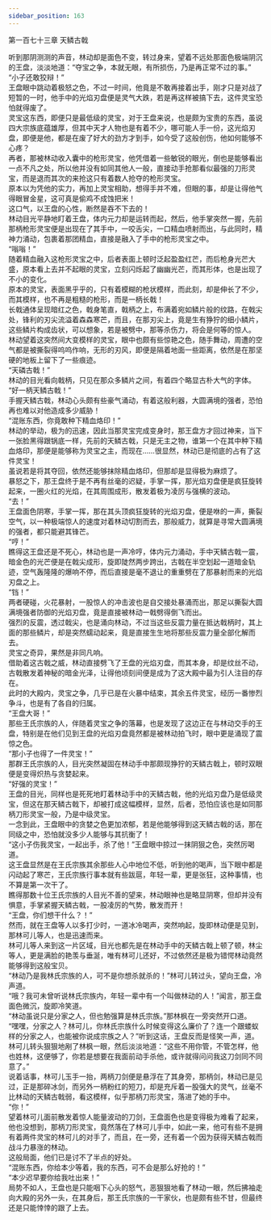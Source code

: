 ```yaml
---
sidebar_position: 163
---
```

 第一百七十三章 天鳞古戟


听到那阴测测的声音，林动却是面色不变，转过身来，望着不远处那面色极端阴沉的王盘，淡淡地道：“夺宝之争，本就无眼，有所损伤，乃是再正常不过的事。”  
“小子还敢狡辩！”  
王盘眼中跳动着极怒之色，不过一时间，他竟是不敢再接着出手，刚才只是对战了短暂的一时，他手中的光焰刃盘便是灵气大跌，若是再这样被搞下去，这件灵宝恐怕就得废了。  
灵宝这东西，即便只是最低级的灵宝，对于王盘来说，也是颇为宝贵的东西，虽说四大宗族底蕴雄厚，但其中天才人物也是有着不少，哪可能人手一份，这光焰刃盘，即便是他，都是在废了好大的劲方才到手，如今受了这般创伤，他如何能够不心疼？  
再者，那被林动收入囊中的枪形灵宝，他凭借着一些敏锐的眼光，倒也是能够看出一点不凡之处，所以他并没有如同其他人一般，直接动手抢那看似最强的刀形灵宝，而是退而其次的来抢这只有着数人抢夺的枪形灵宝。  
原本以为凭他的实力，再加上灵宝相助，想得手并不难，但眼的事，却是让得他气得眼冒金星，这可真是偷鸡不成蚀把米！  
这口气，以王盘的心性，断然是吞不下去的！  
林动目光平静地盯着王盘，体内元力却是运转而起，然后，他手掌突然一握，先前那柄枪形灵宝便是出现在了其手中，一咬舌尖，一口精血喷射而出，与此同时，精神力涌动，包裹着那团精血，直接是融入了手中的枪形灵宝之中。  
“嗡嗡！”  
随着精血融入这枪形灵宝之中，后者表面上顿时泛起盈盈红芒，而后枪身光芒大盛，原本看上去并不起眼的灵宝，立刻闪烁起了幽幽光芒，而其形体，也是出现了不小的变化。  
原本的灵宝，表面黑乎乎的，只有着模糊的枪状模样，而此刻，却是伸长了不少，而其模样，也不再是粗糙的枪形，而是一柄长戟！  
长戟通体呈现暗红之色，戟身笔直，戟柄之上，布满着宛如鳞片般的纹路，在戟尖处，锋利的刃尖流溢着森森寒芒，而且，在那刃尖上，竟是生有狰狞的细小鳞片，这些鳞片构成齿状，可以想象，若是被劈中，那等杀伤力，将会是何等的惊人。  
林动望着这突然间大变模样的灵宝，眼中也颇有些惊艳之色，随手舞动，周遭的空气都是被撕裂得呜呜作响，无形的刃风，即便是隔着地面一些距离，依然是在那坚硬的地板上留下了一些痕迹。  
“天磷古戟！”  
林动的目光看向戟柄，只见在那众多鳞片之间，有着四个略显古朴大气的字体。  
“好一柄天鳞古戟！”  
手握天鳞古戟，林动心头颇有些豪气涌动，有着这般利器，大圆满境的强者，恐怕再也难以对他造成多少威胁！  
“混账东西，你竟敢种下精血烙印！”  
林动的举动，极为的迅速，因此当那灵宝完成变身时，那王盘方才回过神来，当下一张脸黑得跟锅底一样，先前的天鳞古戟，只是无主之物，谁第一个在其中种下精血烙印，那便是能够称为灵宝之主，而现在……很显然，林动已是彻底的占有了这件灵宝！  
虽说若是将其夺回，依然还能够抹除精血烙印，但那却是显得极为麻烦了。  
暴怒之下，那王盘终于是不再有丝毫的迟疑，手掌一挥，那光焰刃盘便是疯狂旋转起来，一圈火红的光焰，在其周围成形，散发着极为凌厉与强横的波动。  
“去！”  
王盘面色阴寒，手掌一挥，那在其头顶疯狂旋转的光焰刃盘，便是咻的一声，撕裂空气，以一种极端惊人的速度对着林动切割而去，那般威力，就算是寻常大圆满境的强者，都只能避其锋芒。  
“哼！”  
瞧得这王盘还是不死心，林动也是一声冷哼，体内元力涌动，手中天鳞古戟一震，暗金色的光芒便是在戟尖成形，旋即陡然两步跨出，古戟在半空划起一道暗金轨迹，空气轰隆隆的爆响不停，而后直接是毫不退让的重重劈在了那暴射而来的光焰刃盘之上。  
“铛！”  
两者硬碰，火花暴射，一股惊人的冲击波也是自交接处暴涌而出，那足以撕裂大圆满境强者防御的光焰刃盘，竟是直接被林动一戟劈得倒飞而出。  
强烈的反震，透过戟尖，也是涌向林动，不过当这些反震力量在抵达戟柄时，其上面的那些鳞片，却是突然蠕动起来，竟是直接生生地将那些反震力量全部化解而去。  
灵宝之奇异，果然是非同凡响。  
借助着这古戟之威，林动直接劈飞了王盘的光焰刃盘，而其本身，却是纹丝不动，古戟散发着神秘的暗金光泽，让得他顷刻间便是成为了这大殿中最为引人注目的存在。  
此时的大殿内，灵宝之争，几乎已是在火暴中结束，其余五件灵宝，经历一番惨烈争斗，也是有了各自的归属。  
“王盘大哥！”  
那些王氏宗族的人，伴随着灵宝之争的落幕，也是发现了这边正在与林动交手的王盘，特别是在他们见到王盘的光焰刃盘竟然都是被林动拍飞时，眼中更是涌现了震惊之色。  
“那小子也得了一件灵宝！”  
那群王氏宗族的人，目光突然凝固在林动手中那颇现狰狞的天鳞古戟上，顿时双眼便是变得炽热与贪婪起来。  
“好强的灵宝！”  
王盘的目光，同样也是死死地盯着林动手中的天鳞古戟，他的光焰刃盘乃是低级灵宝，但这在那天鳞古戟下，却被打成这幅模样，显然，后者，恐怕应该也是如同那柄刀形灵宝一般，乃是中级灵宝。  
一念到此，王盘眼中的贪婪之色更加浓郁，若是他能够得到这天鳞古戟的话，那在同级之中，恐怕就没多少人能够与其抗衡了！  
“这小子伤我灵宝，一起出手，杀了他！”王盘眼中掠过一抹阴狠之色，突然厉喝道。  
这王盘显然是在王氏宗族其余那些人心中地位不低，听到他的喝声，当下眼中都是闪动起了寒芒，王氏宗族行事本就有些跋扈，年轻一辈，更是张狂，这种事情，也不算是第一次干了。  
瞧得那数十位王氏宗族的人目光不善的望来，林动眼神也是略显阴寒，但却并没有惧意，手掌紧握天鳞古戟，一股凌厉的气势，散发而开！  
“王盘，你们想干什么？！”  
然而，就在王盘等人以多打少时，一道冰冷喝声，突然响起，旋即林动便是见到，那林可儿等人，也是迅速而来。  
林可儿等人来到这一片区域，目光也都先是在林动手中的天鳞古戟上顿了顿，林尘等人，更是满脸的艳羡与垂涎，唯有林可儿还好，不过依然还是极为错愕林动竟然能够得到这般宝贝。  
“林动乃是我林氏宗族的人，可不是你想杀就杀的！”林可儿转过头，望向王盘，冷声道。  
“哦？我可未曾听说林氏宗族内，年轻一辈中有一个叫做林动的人！”闻言，那王盘面色微沉，旋即冷笑道。  
“林动虽说只是分家之人，但也勉强算是林氏宗族。”那林枫在一旁突然开口道。  
“嘿嘿，分家之人？林可儿，你林氏宗族什么时候变得这么廉价了？连一个跟蝼蚁样的分家之人，也能被你说成宗族之人？”听到这话，王盘反而是怪笑一声，道。  
林可儿转头狠狠地剐了林枫一眼，然后淡淡地道：“这些不用你管，不管怎样，他也姓林，这便够了，你若是想要在我面前动手杀他，或许就得问问我这刀剑同不同意了。”  
说着话事，林可儿玉手一抬，两柄刀剑便是悬浮在了其身旁，那柄剑，林动已是见过，正是那碎冰剑，而另外一柄粉红的短刀，却是充斥着一股强大的灵气，丝毫不比林动的天鳞古戟弱，看这模样，似乎那柄刀形灵宝，落进了她的手中。  
“你！”  
望着林可儿面前散发着惊人能量波动的刀剑，王盘面色也是变得极为难看了起来，他也没想到，那柄刀形灵宝，竟然落在了林可儿手中，如此一来，他可有些不是拥有着两件灵宝的林可儿的对手了，而且，在一旁，还有着一个因为获得天鳞古戟而战斗力暴涨的林动。  
这般局面，他们已是讨不了半点的好处。  
“混账东西，你给本少等着，我的东西，可不会是那么好抢的！”  
“本少迟早要你给我吐出来！”  
局势不如人，王盘也是只能咽下心头的怒气，恶狠狠地看了林动一眼，然后拂袖走向大殿的另外一头，在其身后，那王氏宗族的一干家伙，也是颇有些不甘，但最终还是只能悻悻的跟了上去。  
  
  

